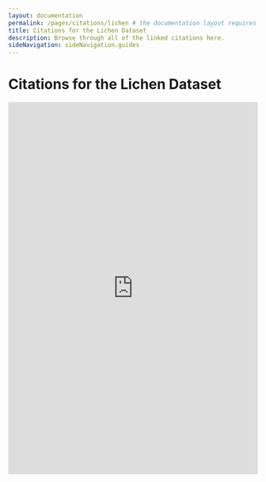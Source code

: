 ```yaml
---
layout: documentation
permalink: /pages/citations/lichen # the documentation layout requires you to fill the permalink for it to be highlighted in the side navigation
title: Citations for the Lichen Dataset
description: Browse through all of the linked citations here.
sideNavigation: sideNavigation.guides
---
```


# Citations for the Lichen Dataset

<iframe src="https://www.gbif.org/api/widgets/literature/latest?gbifDatasetKey=628abbe5-dc8d-41e9-a0c7-f05efe282649" scrolling="no" frameborder="0" allowtransparency="true" allowfullscreen="true" style="width: 100%; height: 750px;"></iframe>